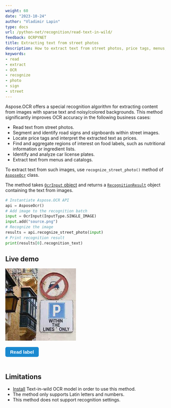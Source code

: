 ```yaml
---
weight: 60
date: "2023-10-24"
author: "Vladimir Lapin"
type: docs
url: /python-net/recognition/read-text-in-wild/
feedback: OCRPYNET
title: Extracting text from street photos
description: How to extract text from street photos, price tags, menus, catalogs and other images with sparse text and noisy/colored backgrounds.
keywords:
- read
- extract
- OCR
- recognize
- photo
- sign
- street
---
```


<style>
	button {
		cursor: pointer;
		margin-right: 20px;
		margin-bottom: 20px;
		padding: 7px 15px;
		border: none;
		border-radius: 5px;
		background-color: #1a89d0;
		font-weight: 700;
		font-size: 15px;
		color: #ffffff;
	}

	button:hover {
		background-color: #3071a9;
	}

	button:focus {
		outline: none;
	}

	.duo {
		position: relative;
		height: 227px;
		margin-bottom: 20px;
	}

	.duo > div {
		display: flex;
	}

	.rec-result > pre {
		margin-left: 15px;
		min-width: 222px;
	}
</style>

Aspose.OCR offers a special recognition algorithm for extracting content from images with sparse text and noisy/colored backgrounds. This method significantly improves OCR accuracy in the following business cases:

- Read text from street photos.
- Segment and identify road signs and signboards within street images.
- Locate price tags and interpret the extracted text as prices.
- Find and aggregate regions of interest on food labels, such as nutritional information or ingredient lists.
- Identify and analyze car license plates.
- Extract text from menus and catalogs.

To extract text from such images, use `recognize_street_photo()` method of [`AsposeOcr`](https://reference.aspose.com/ocr/python-net/aspose.ocr/asposeocr/) class.

The method takes [`OcrInput` object](/ocr/python-net/ocrinput/) and returns a [`RecognitionResult`](https://reference.aspose.com/ocr/python-net/aspose.ocr/recognitionresult/) object containing the text from images.

```python
# Instantiate Aspose.OCR API
api = AsposeOcr()
# Add image to the recognition batch
input = OcrInput(InputType.SINGLE_IMAGE)
input.add("source.png")
# Recognize the image
results = api.recognize_street_photo(input)
# Print recognition result
print(results[0].recognition_text)
```

## Live demo

<div class="duo">
	<div class="rec-source"><img src="label-source.png" alt="Street photo" /></div>
	<div class="rec-result" style="display: none;">
	<img src="label-regions.png" alt="Recognition result" />
	<pre>
p
within
the
lines
only		
	</pre>
	</div>
</div>
<button onclick="triggerSkew(this)">Read label</button>
<script>
	function triggerSkew(obj)
	{
		let isOrigin = $(".rec-source").is(":visible");
		if(isOrigin)
		{
			$(".rec-source").hide();
			$(".rec-result").show();
			$(obj).text("View original photo");
		}
		else
		{
			$(".rec-source").show();
			$(".rec-result").hide();
			$(obj).text("Read label");
		}
	}
</script>

## Limitations

- [Install](/ocr/python-net/installation/) Text-in-wild OCR model in order to use this method.
- The method only supports Latin letters and numbers.
- This method does not support recognition settings.
